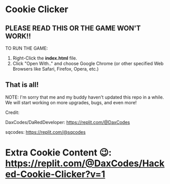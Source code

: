 # Cookie Clicker
## **PLEASE READ THIS OR THE GAME WON'T WORK!!**

TO RUN THE GAME:

1. Right-Click the **index.html** file.
2. Click "Open With.." and choose Google Chrome (or other specified Web Browsers like Safari, Firefox, Opera, etc.)


That is all!
--------------------------------------------------
NOTE: I'm sorry that me and my buddy haven't updated this repo in a while. We will start working on more upgrades, bugs, and even more!


Credit:

DaxCodes/DaRedDeveloper: https://replit.com/@DaxCodes

sqcodes: https://replit.com/@sqcodes

# Extra Cookie Content 😉: https://replit.com/@DaxCodes/Hacked-Cookie-Clicker?v=1

